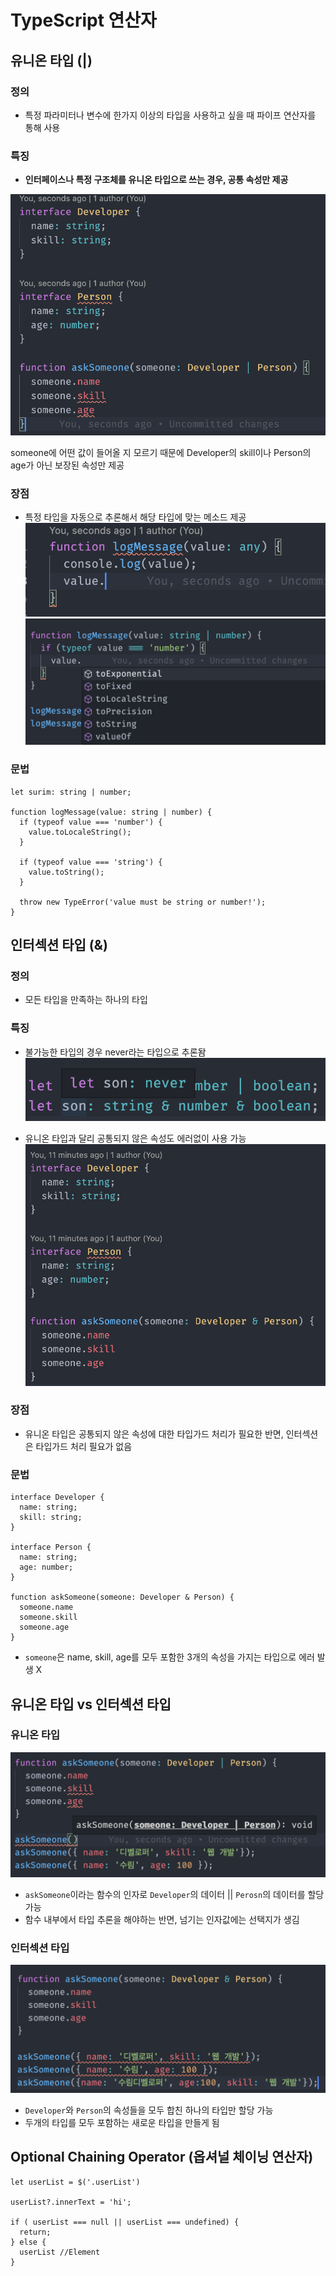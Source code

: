 # TypeScript 연산자

## 유니온 타입 (|)
### 정의
- 특정 파라미터나 변수에 한가지 이상의 타입을 사용하고 싶을 때 파이프 연산자를 통해 사용

### 특징
- **인터페이스나 특정 구조체를 유니온 타입으로 쓰는 경우, 공통 속성만 제공**

![interface](/TypeScript/images/operator_interface.png)

someone에 어떤 값이 들어올 지 모르기 때문에 Developer의 skill이나 Person의 age가 아닌 보장된 속성만 제공

### 장점
- 특정 타입을 자동으로 추론해서 해당 타입에 맞는 메소드 제공
![any](/TypeScript/images/operator_any.png)
![연산자](/TypeScript/images/operator.png)
### 문법
```
let surim: string | number;

function logMessage(value: string | number) {
  if (typeof value === 'number') {
    value.toLocaleString();
  }

  if (typeof value === 'string') {
    value.toString();
  }

  throw new TypeError('value must be string or number!');
}
```

## 인터섹션 타입 (&)
### 정의
- 모든 타입을 만족하는 하나의 타입
### 특징
- 불가능한 타입의 경우 never라는 타입으로 추론돰
![intersection](/TypeScript/images/intersection.png)

- 유니온 타입과 달리 공통되지 않은 속성도 에러없이 사용 가능
![intersection2](/TypeScript/images/intersection2.png)

### 장점
- 유니온 타입은 공통되지 않은 속성에 대한 타입가드 처리가 필요한 반면, 인터섹션은 타입가드 처리 필요가 없음
### 문법
```
interface Developer {
  name: string;
  skill: string;
}

interface Person {
  name: string;
  age: number;
}

function askSomeone(someone: Developer & Person) {
  someone.name
  someone.skill
  someone.age
}
```
- `someone`은 name, skill, age를 모두 포함한 3개의 속성을 가지는 타입으로 에러 발생 X

## 유니온 타입 vs 인터섹션 타입
### 유니온 타입
![](/TypeScript/images/operator2.png)
- `askSomeone`이라는 함수의 인자로 `Developer`의 데이터 || `Perosn`의 데이터를 할당 가능
- 함수 내부에서 타입 추론을 해야하는 반면, 넘기는 인자값에는 선택지가 생김

### 인터섹션 타입
![intersection3](/TypeScript/images/intersection3.png)
- `Developer`와 `Person`의 속성들을 모두 합친 하나의 타입만 할당 가능
- 두개의 타입를 모두 포함하는 새로운 타입을 만들게 됨


## Optional Chaining Operator (옵셔널 체이닝 연산자)
```
let userList = $('.userList')

userList?.innerText = 'hi';

if ( userList === null || userList === undefined) {
  return;
} else {
  userList //Element
}
```
